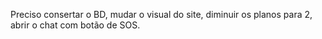 Preciso consertar o BD, mudar o visual do site, diminuir os planos para 2, abrir o chat com botão de SOS.
